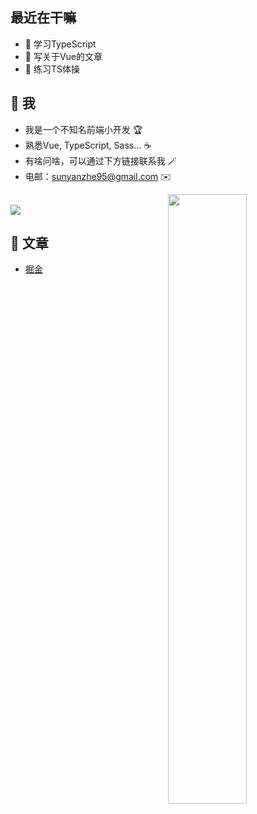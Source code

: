## 最近在干嘛

* 👀 学习TypeScript
* 📖 写关于Vue的文章
* 🕺 练习TS体操

## 🤩 我

- 我是一个不知名前端小开发 🏆
- 熟悉Vue, TypeScript, Sass... ☕️
- 有啥问啥，可以通过下方链接联系我 🪄
- 电邮：sunyanzhe95@gmail.com ✉️
<img style="width: 50%" align="right" src="https://github-readme-stats.vercel.app/api?username=sunyanzhe&show_icons=true&hide_border=true&theme=vue-dark" />
<br />
<img align="center" src="https://github-readme-stats.anuraghazra1.vercel.app/api/top-langs/?username=sunyanzhe&layout=compact&theme=material-palenight" />

## 📖 文章

* [掘金](https://juejin.cn/user/3685218708100782)

